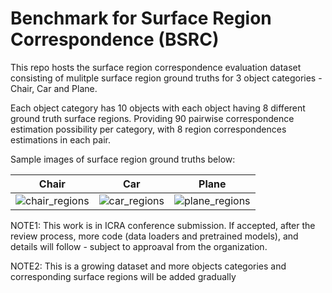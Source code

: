 # Benchmark for Surface Region Correspondence (BSRC)

This repo hosts the surface region correspondence evaluation dataset consisting of mulitple surface region ground truths for 3 object categories - Chair, Car and Plane.

Each object category has 10 objects with each object having 8 different ground truth surface regions. Providing 90 pairwise correspondence estimation possibility per category, with 8 region correspondences estimations in each pair. 

Sample images of surface region ground truths below:



| Chair | Car | Plane |
| ------ | ------ |------ |
| ![chair_regions](https://github.com/aprath1/bsrc/assets/88531660/0d9484f8-0bbc-450c-b899-f531ddfa3058) | ![car_regions](https://github.com/aprath1/bsrc/assets/88531660/05ec47b4-569d-4e2a-88e0-8698434f3d93) | ![plane_regions](https://github.com/aprath1/bsrc/assets/88531660/ec04acf8-b991-428d-91f6-3a2a28e1d948) |


NOTE1: This work is in ICRA conference submission. If accepted, after the review process, more code (data loaders and pretrained models), and details will follow - subject to approaval from the organization. 

NOTE2: This is a growing dataset and more objects categories and corresponding surface regions will be added gradually
